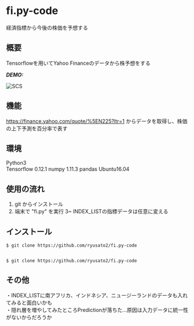 # fi.py-code
経済指標から今後の株価を予想する


## 概要

Tensorflowを用いてYahoo Financeのデータから株予想をする

***DEMO:***

![SCS](http://imgur.com/a/QLw87 "サンプル")

## 機能


https://finance.yahoo.com/quote/%5EN225?ltr=1  からデータを取得し、株価の上下予測を百分率で表す
 


## 環境  

Python3  
Tensorflow 0.12.1
numpy 1.11.3
pandas
Ubuntu16.04  

## 使用の流れ

1. git からインストール
2. 端末で "fi.py" を実行
3~ INDEX_LISTの指標データは任意に変える
   
## インストール

    $ git clone https://github.com/ryusato2/fi.py-code


    $ git clone https://github.com/ryusato2/fi.py-code
## その他

・INDEX_LISTに南アフリカ、インドネシア、ニュージーランドのデータも入れてみると面白いかも  
・隠れ層を増やしてみたところPredictionが落ちた...原因は入力データに統一性がないからだろうか  



